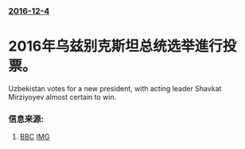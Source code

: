 ### [2016-12-4](/news/2016/12/4/index.md)

##### 
# 2016年乌兹别克斯坦总统选举進行投票。 

Uzbekistan votes for a new president, with acting leader Shavkat Mirziyoyev almost certain to win.


### 信息来源:

1. [BBC](http://www.bbc.com/news/world-asia-38172189) [IMG](https://ichef.bbci.co.uk/news/1024/branded_news/14422/production/_92787928_hi035064722.jpg)

